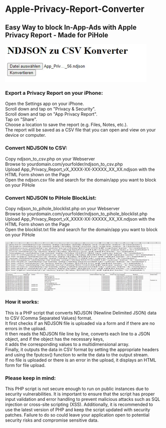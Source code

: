 # Apple-Privacy-Report-Converter
## Easy Way to block In-App-Ads with Apple Privacy Report - Made for PiHole
![form](html-form.jpg)

### Export a Privacy Report on your iPhone:
Open the Settings app on your iPhone.\
Scroll down and tap on "Privacy & Security".\
Scroll down and tap on "App Privacy Report".\
Tap on "Share".\
Choose a location to save the report (e.g. Files, Notes, etc.).\
The report will be saved as a CSV file that you can open and view on your device or computer.

### Convert NDJSON to CSV:
Copy ndjson_to_csv.php on your Webserver\
Browse to yourdomain.com/yourfolder/ndjson_to_csv.php\
Upload App_Privacy_Report_vX_XXXX-XX-XXXXX_XX_XX.ndjson with the HTML Form shown on the Page\
Open the ndjson.csv file and search for the domain/app you want to block on your PiHole

### Convert NDJSON to PiHole BlockList:
Copy ndjson_to_pihole_blocklist.php on your Webserver\
Browse to yourdomain.com/yourfolder/ndjson_to_pihole_blocklist.php\
Upload App_Privacy_Report_vX_XXXX-XX-XXXXX_XX_XX.ndjson with the HTML Form shown on the Page\
Open the blocklist.txt file and search for the domain/app you want to block on your PiHole

![source](source-ndjson.jpg)
![result](result-csv.jpg)

### How it works:
This is a PHP script that converts NDJSON (Newline Delimited JSON) data to CSV (Comma Separated Values) format.\
It first checks if an NDJSON file is uploaded via a form and if there are no errors in the upload.\
It then reads the NDJSON file line by line, converts each line to a JSON object, and if the object has the necessary keys,\
it adds the corresponding values to a multidimensional array.\
Finally, it outputs the data in CSV format by setting the appropriate headers and using the fputcsv() function to write the data to the output stream.\
If no file is uploaded or there is an error in the upload, it displays an HTML form for file upload.

### Please keep in mind:
This PHP script is not secure enough to run on public instances due to security vulnerabilities. It is important to ensure that the script has proper input validation and error handling to prevent malicious attacks such as SQL injection or cross-site scripting (XSS). Additionally, it is recommended to use the latest version of PHP and keep the script updated with security patches. Failure to do so could leave your application open to potential security risks and compromise sensitive data.
